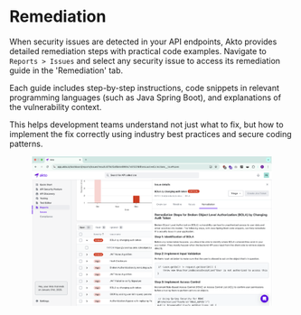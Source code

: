 # Remediation

When security issues are detected in your API endpoints, Akto provides detailed remediation steps with practical code examples. Navigate to `Reports > Issues` and select any security issue to access its remediation guide in the 'Remediation' tab.&#x20;

Each guide includes step-by-step instructions, code snippets in relevant programming languages (such as Java Spring Boot), and explanations of the vulnerability context.&#x20;

This helps development teams understand not just what to fix, but how to implement the fix correctly using industry best practices and secure coding patterns.

<figure><img src="../../.gitbook/assets/image (2) (1) (1).png" alt=""><figcaption></figcaption></figure>
